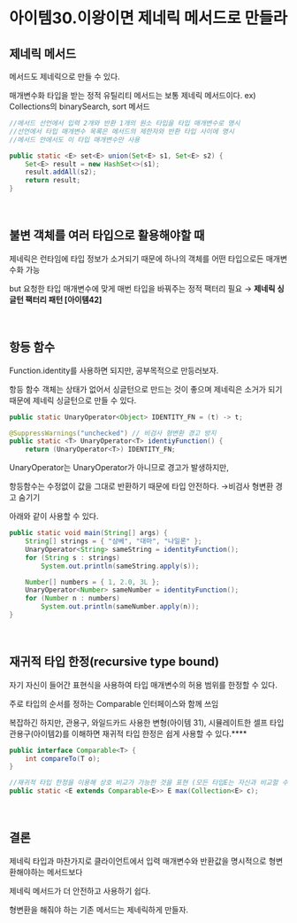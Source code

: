 # 아이템30.이왕이면 제네릭 메서드로 만들라

## **제네릭 메서드**

메서드도 제네릭으로 만들 수 있다.

매개변수화 타입을 받는 정적 유틸리티 메서드는 보통 제네릭 메서드이다. 
ex) Collections의 binarySearch, sort 메서드

```java
//메서드 선언에서 입력 2개와 반환 1개의 원소 타입을 타입 매개변수로 명시
//선언에서 타입 매개변수 목록은 메서드의 제한자와 반환 타입 사이에 명시
//메서드 안에서도 이 타입 매개변수만 사용

public static <E> set<E> union(Set<E> s1, Set<E> s2) {
	Set<E> result = new HashSet<>(s1);
	result.addAll(s2);
	return result;
}
```

<br>

## **불변 객체를 여러 타입으로 활용해야할 때**

제네릭은 런타임에 타입 정보가 소거되기 때문에 하나의 객체를 어떤 타입으로든 매개변수화 가능

but 요청한 타입 매개변수에 맞게 매번 타입을 바꿔주는 정적 팩터리 필요 → **제네릭 싱글턴 팩터리 패턴 [아이템42]**

<br>

## **항등 함수**

Function.identity를 사용하면 되지만, 공부목적으로 만등러보자.

항등 함수 객체는 상태가 없어서 싱글턴으로 만드는 것이 좋으며 제네릭은 소거가 되기 때문에 제네릭 싱글턴으로 만들 수 있다.

```java
public static UnaryOperator<Object> IDENTITY_FN = (t) -> t;

@SuppressWarnings("unchecked") // 비검사 형변환 경고 방지
public static <T> UnaryOperator<T> identiyFunction() {
	return (UnaryOperator<T>) IDENTITY_FN;
```

UnaryOperator<T>는 UnaryOperator<Object>가 아니므로 경고가 발생하지만,

항등함수는 수정없이 값을 그대로 반환하기 때문에 타입 안전하다. →비검사 형변환 경고 숨기기

아래와 같이 사용할 수 있다.

```java
public static void main(String[] args) {
    String[] strings = { "삼베", "대마", "나일론" };
    UnaryOperator<String> sameString = identityFunction();
    for (String s : strings)
        System.out.println(sameString.apply(s));

    Number[] numbers = { 1, 2.0, 3L };
    UnaryOperator<Number> sameNumber = identityFunction();
    for (Number n : numbers)
        System.out.println(sameNumber.apply(n));
}
```

<br>

## **재귀적 타입 한정(recursive type bound)**

자기 자신이 들어간 표현식을 사용하여 타입 매개변수의 허용 범위를 한정할 수 있다.

주로 타입의 순서를 정하는 Comparable 인터페이스와 함께 쓰임

복잡하긴 하지만, 관용구, 와일드카드 사용한 변형(아이템 31), 시뮬레이트한 셀프 타입 관용구(아이템2)를 이해하면 재귀적 타입 한정은 쉽게 사용할 수 있다.****

```java
public interface Comparable<T> {
	int compareTo(T o);
}

//재귀적 타입 한정을 이용해 상호 비교가 가능한 것을 표현 (모든 타입E는 자신과 비교할 수 있다)
public static <E extends Comparable<E>> E max(Collection<E> c);
```

<br>

## **결론**

제네릭 타입과 마찬가지로 클라이언트에서 입력 매개변수와 반환값을 명시적으로 형변환해야하는 메서드보다

제네릭 메서드가 더 안전하고 사용하기 쉽다.

형변환을 해줘야 하는 기존 메서드는 제네릭하게 만들자.